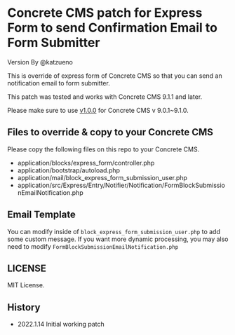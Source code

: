 # Concrete CMS patch for Express Form to send Confirmation Email to Form Submitter

Version
By @katzueno

This is override of express form of Concrete CMS so that you can send an notification email to form submitter.

This patch was tested and works with Concrete CMS 9.1.1 and later.

Please make sure to use [v1.0.0](https://github.com/katzueno/concretecms-express-form-confirmation/releases/tag/1.0.0) for Concrete CMS v 9.0.1~9.1.0.

## Files to override & copy to your Concrete CMS

Please copy the following files on this repo to your Concrete CMS.

- application/blocks/express_form/controller.php
- application/bootstrap/autoload.php
- application/mail/block_express_form_submission_user.php
- application/src/Express/Entry/Notifier/Notification/FormBlockSubmissionEmailNotification.php

## Email Template

You can modify inside of `block_express_form_submission_user.php` to add some custom message.
If you want more dynamic processing, you may also need to modify `FormBlockSubmissionEmailNotification.php`

## LICENSE

MIT License.

## History

- 2022.1.14 Initial working patch
